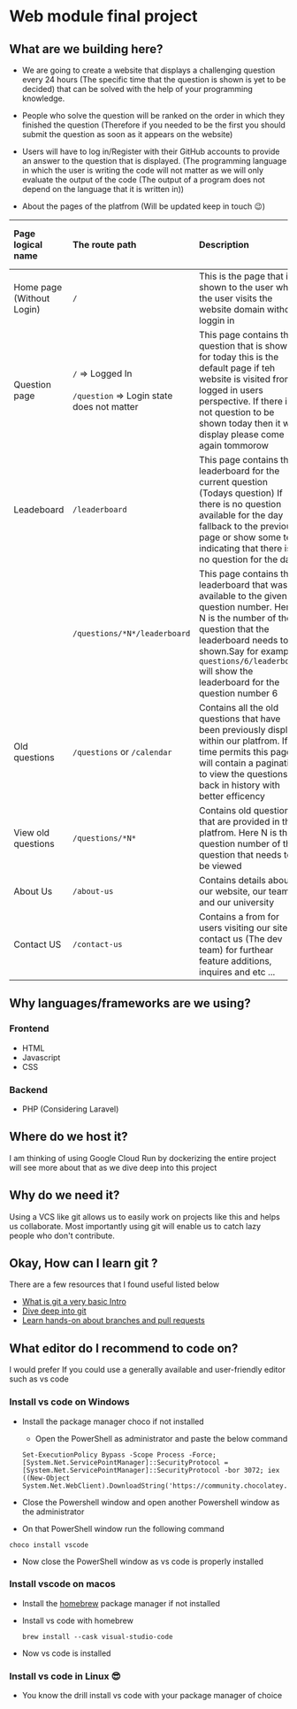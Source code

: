 # Web module final project

## What are we building here?

- We are going to create a website that displays a challenging question every 24 hours (The specific time that the question is shown is yet to be decided) that can be solved with the help of your programming knowledge.

- People who solve the question will be ranked on the order in which they finished the question (Therefore if you needed to be the first you should submit the question as soon as it appears on the website)

- Users will have to log in/Register with their GitHub accounts to provide an answer to the question that is displayed. (The programming language in which the user is writing the code will not matter as we will only evaluate the output of the code (The output of a program does not depend on the language that it is written in))

- About the pages of the platfrom (Will be updated keep in touch 😉)

<!-- Start of the table When updating search for here -->

| Page logical name | The route path | Description | Should the user be authenticated ? |
| :--- | :--- | :--- | :--- |
| Home page (Without Login) | `/` | This is the  page that is shown to the user when the user visits the website domain without loggin in | No |
| Question page | `/` => Logged In <br><br> `/question` => Login state does not matter | This page contains the question that is shown for today this is the default page if teh website is visited from a logged in users perspective. If there is not question to be shown today then it will display please come again tommorow| No |
| Leadeboard | `/leaderboard` | This page contains the leaderboard for the current question (Todays question) If there is no question available for the day fallback to the previous page or show some text indicating that there is no question for the day | No |
| | `/questions/*N*/leaderboard` | This page contains the leaderboard that was available to the given question number. Here N is the number of the question that the leaderboard needs to be shown.Say for example `questions/6/leaderboard` will show the leaderboard for the question number 6 | No |
| Old questions | `/questions` or `/calendar` | Contains all the old questions that have been previously display within our platfrom. If time permits this page will contain a pagination to view the questions back in history with better efficency | No |
| View old questions | `/questions/*N*` | Contains old questions that are provided in the platfrom. Here N is the question number of the question that needs to be viewed | No |
| About Us | `/about-us` | Contains details about our website, our team and our university | No |
| Contact US | `/contact-us` | Contains a from for users visiting our site to contact us (The dev team) for furthear feature additions, inquires and etc ... | No |


<!-- End of the table -->

## Why languages/frameworks are we using?

### Frontend

- HTML
- Javascript
- CSS

### Backend

- PHP (Considering Laravel)

## Where do we host it?

I am thinking of using Google Cloud Run by dockerizing the entire project will see more about that as we dive deep into this project

## Why do we need it?

Using a VCS like git allows us to easily work on projects like this and helps us collaborate. Most importantly using git will enable us to catch lazy people who don't contribute.

## Okay, How can I learn git ?

There are a few resources that I found useful listed below

- [What is git a very basic Intro](https://www.youtube.com/shorts/NwjYWvq3BMs)
- [Dive deep into git](https://youtu.be/gJv0PcfUXE8)
- [Learn hands-on about branches and pull requests](https://github.com/firstcontributions/first-contributions)

## What editor do I recommend to code on?

I would prefer If you could use a generally available and user-friendly editor such as vs code

### Install vs code on Windows

- Install the package manager choco if not installed

  - Open the PowerShell as administrator and paste the below command
  ```
  Set-ExecutionPolicy Bypass -Scope Process -Force; [System.Net.ServicePointManager]::SecurityProtocol = [System.Net.ServicePointManager]::SecurityProtocol -bor 3072; iex ((New-Object System.Net.WebClient).DownloadString('https://community.chocolatey.org/install.ps1'))
  ```

- Close the Powershell window and open another Powershell window as the administrator

- On that PowerShell window run the following command
```
choco install vscode
```

  - Now close the PowerShell window as vs code is properly installed

### Install vscode on macos

- Install the [homebrew](https://brew.sh/) package manager if not installed

- Install vs code with homebrew
  ```
  brew install --cask visual-studio-code
  ```

- Now vs code is installed

### Install vs code in Linux 😎

- You know the drill install vs code with your package manager of choice
  


